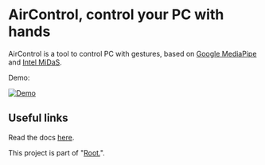 # AirControl, control your PC with hands

AirControl is a tool to control PC with gestures, based on <a href="https://ai.google.dev/edge/mediapipe/solutions/guide" target="_blank">Google MediaPipe</a> and <a href="https://github.com/isl-org/MiDaS" target="_blank">Intel MiDaS</a>.

Demo:

[![Demo](https://img.youtube.com/vi/Cifi5REe2wY/0.jpg)](https://www.youtube.com/watch?v=Cifi5REe2wY)

## Useful links
Read the docs [here](https://aircontrol.readthedocs.io/en/latest/index.html).

This project is part of "[Root.](https://andrea-zoccatelli.gitbook.io/me/v/root.)".
